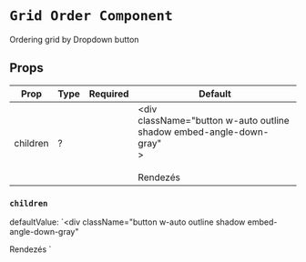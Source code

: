 `Grid Order Component`
======================
Ordering grid by Dropdown button

Props
-----

| Prop | Type | Required | Default |
| ---- | ---- | -------- | ------- |
| children | ? |  | <div<br>  className="button w-auto outline shadow embed-angle-down-gray"<br>><br>  <IconOrder /><br>  Rendezés<br></div> |

### `children`

defaultValue: `<div
  className="button w-auto outline shadow embed-angle-down-gray"
>
  <IconOrder />
  Rendezés
</div>`

